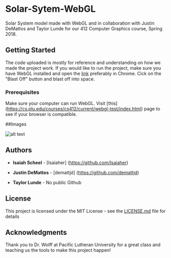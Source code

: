 # Solar-Sytem-WebGL
Solar System model made with WebGL and in collaboration with Justin DeMattos and Taylor Lunde for our 412 Computer Graphics course, Spring 2018.

## Getting Started

The code uploaded is mostly for reference and understanding on how we made the project work. If you would like to run the project, make sure you have WebGL installed and open the [link](https://www.cs.plu.edu/~scheelia/412/final/home.html) preferably in Chrome. Cick on the "Blast Off" button and blast off into space.

### Prerequisites

Make sure your computer can run WebGL. Visit [this] (https://cs.plu.edu/courses/cs412/current/webgl-test/index.html) page to see if your browser is compatible. 

##Images

![alt text](https://imgur.com/a/SvLksUZ "Mercury")

## Authors

* **Isaiah Scheel** - [Isaiaher] (https://github.com/Isaiaher)

* **Justin DeMattos** - [demattjd] (https://github.com/demattjd)

* **Taylor Lunde** - No public Github

## License

This project is licensed under the MIT License - see the [LICENSE.md](LICENSE.md) file for details

## Acknowledgments

Thank you to Dr. Wolff at Pacific Lutheran University for a great class and teaching us the tools to make this project happen!


